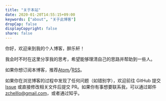 ```yaml
---
title: "关于本站"
date: 2020-01-20T14:55:15+09:00
keywords: ["about", "关于此博客"]
dropCap: false
displayCopyright: false
share: false
---
```


你好，欢迎来到我的个人博客，醉乐轩！

我会时不时在这里分享我的思考，希望能够理清自己的思路并帮助到一些人。

如果你想订阅本博客，推荐[Atom](/atom.xml)╱[RSS](/rss.xml)。

如果你在浏览博客的过程中发现了任何问题（如错别字），欢迎前往 GitHub 提交 [Issue](https://github.com/HeroadZ/behappy.cc/issues) 或直接修改相关文件后提交 PR。如果你有事想要联系我，可以通过邮件[zchelllo@gmail.com](mailto:zchelllo@gmail.com)，或者通过知乎。